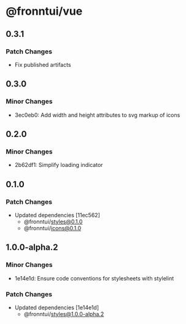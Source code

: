 # @fronntui/vue

## 0.3.1

### Patch Changes

- Fix published artifacts

## 0.3.0

### Minor Changes

- 3ec0eb0: Add width and height attributes to svg markup of icons

## 0.2.0

### Minor Changes

- 2b62df1: Simplify loading indicator

## 0.1.0

### Patch Changes

- Updated dependencies [11ec562]
  - @fronntui/styles@0.1.0
  - @fronntui/icons@0.1.0

## 1.0.0-alpha.2

### Minor Changes

- 1e14e1d: Ensure code conventions for stylesheets with stylelint

### Patch Changes

- Updated dependencies [1e14e1d]
  - @fronntui/styles@1.0.0-alpha.2
